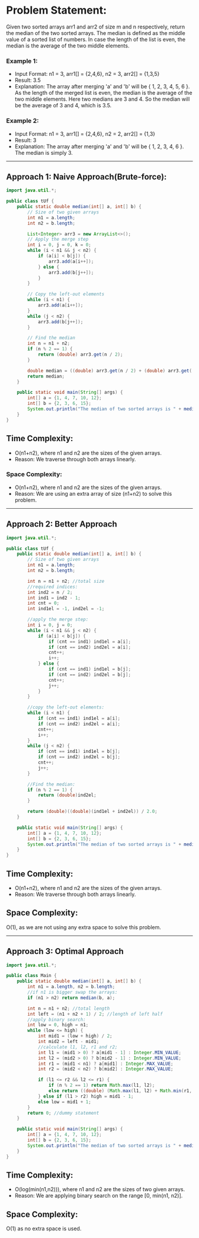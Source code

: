 # Problem Statement: 
Given two sorted arrays arr1 and arr2 of size m and n respectively, return the median of the two sorted arrays. The median is defined as the middle value of a sorted list of numbers. In case the length of the list is even, the median is the average of the two middle elements.

### Example 1:
- Input Format:
 n1 = 3, arr1[] = {2,4,6}, n2 = 3, arr2[] = {1,3,5}
- Result:
 3.5
- Explanation:
 The array after merging 'a' and 'b' will be { 1, 2, 3, 4, 5, 6 }. As the length of the merged list is even, the median is the average of the two middle elements. Here two medians are 3 and 4. So the median will be the average of 3 and 4, which is 3.5.

### Example 2:
- Input Format:
 n1 = 3, arr1[] = {2,4,6}, n2 = 2, arr2[] = {1,3}
- Result:
 3
- Explanation:
 The array after merging 'a' and 'b' will be { 1, 2, 3, 4, 6 }. The median is simply 3.

 ---

 ## Approach 1: Naive Approach(Brute-force): 
 
```java
import java.util.*;

public class tUf {
    public static double median(int[] a, int[] b) {
        // Size of two given arrays
        int n1 = a.length;
        int n2 = b.length;

        List<Integer> arr3 = new ArrayList<>();
        // Apply the merge step
        int i = 0, j = 0, k = 0;
        while (i < n1 && j < n2) {
            if (a[i] < b[j]) {
                arr3.add(a[i++]);
            } else {
                arr3.add(b[j++]);
            }
        }

        // Copy the left-out elements
        while (i < n1) {
            arr3.add(a[i++]);
        }
        while (j < n2) {
            arr3.add(b[j++]);
        }

        // Find the median
        int n = n1 + n2;
        if (n % 2 == 1) {
            return (double) arr3.get(n / 2);
        }

        double median = ((double) arr3.get(n / 2) + (double) arr3.get((n / 2) - 1)) / 2.0;
        return median;
    }

    public static void main(String[] args) {
        int[] a = {1, 4, 7, 10, 12};
        int[] b = {2, 3, 6, 15};
        System.out.println("The median of two sorted arrays is " + median(a, b));
    }
}
```

## Time Complexity: 
- O(n1+n2), where  n1 and n2 are the sizes of the given arrays.
- Reason: We traverse through both arrays linearly.

### Space Complexity: 
- O(n1+n2), where  n1 and n2 are the sizes of the given arrays.
- Reason: We are using an extra array of size (n1+n2) to solve this problem.

---

## Approach 2: Better Approach

```java
import java.util.*;

public class tUf {
    public static double median(int[] a, int[] b) {
        // Size of two given arrays
        int n1 = a.length;
        int n2 = b.length;

        int n = n1 + n2; //total size
        //required indices:
        int ind2 = n / 2;
        int ind1 = ind2 - 1;
        int cnt = 0;
        int ind1el = -1, ind2el = -1;

        //apply the merge step:
        int i = 0, j = 0;
        while (i < n1 && j < n2) {
            if (a[i] < b[j]) {
                if (cnt == ind1) ind1el = a[i];
                if (cnt == ind2) ind2el = a[i];
                cnt++;
                i++;
            } else {
                if (cnt == ind1) ind1el = b[j];
                if (cnt == ind2) ind2el = b[j];
                cnt++;
                j++;
            }
        }

        //copy the left-out elements:
        while (i < n1) {
            if (cnt == ind1) ind1el = a[i];
            if (cnt == ind2) ind2el = a[i];
            cnt++;
            i++;
        }
        while (j < n2) {
            if (cnt == ind1) ind1el = b[j];
            if (cnt == ind2) ind2el = b[j];
            cnt++;
            j++;
        }

        //Find the median:
        if (n % 2 == 1) {
            return (double)ind2el;
        }

        return (double)((double)(ind1el + ind2el)) / 2.0;
    }

    public static void main(String[] args) {
        int[] a = {1, 4, 7, 10, 12};
        int[] b = {2, 3, 6, 15};
        System.out.println("The median of two sorted arrays is " + median(a, b));
    }
}
```

## Time Complexity: 
- O(n1+n2), where  n1 and n2 are the sizes of the given arrays.
- Reason: We traverse through both arrays linearly.

## Space Complexity: 
O(1), as we are not using any extra space to solve this problem.

---

## Approach 3: Optimal Approach

```java
import java.util.*;

public class Main {
    public static double median(int[] a, int[] b) {
        int n1 = a.length, n2 = b.length;
        //if n1 is bigger swap the arrays:
        if (n1 > n2) return median(b, a);

        int n = n1 + n2; //total length
        int left = (n1 + n2 + 1) / 2; //length of left half
        //apply binary search:
        int low = 0, high = n1;
        while (low <= high) {
            int mid1 = (low + high) / 2;
            int mid2 = left - mid1;
            //calculate l1, l2, r1 and r2;
            int l1 = (mid1 > 0) ? a[mid1 - 1] : Integer.MIN_VALUE;
            int l2 = (mid2 > 0) ? b[mid2 - 1] : Integer.MIN_VALUE;
            int r1 = (mid1 < n1) ? a[mid1] : Integer.MAX_VALUE;
            int r2 = (mid2 < n2) ? b[mid2] : Integer.MAX_VALUE;

            if (l1 <= r2 && l2 <= r1) {
                if (n % 2 == 1) return Math.max(l1, l2);
                else return ((double) (Math.max(l1, l2) + Math.min(r1, r2))) / 2.0;
            } else if (l1 > r2) high = mid1 - 1;
            else low = mid1 + 1;
        }
        return 0; //dummy statement
    }

    public static void main(String[] args) {
        int[] a = {1, 4, 7, 10, 12};
        int[] b = {2, 3, 6, 15};
        System.out.println("The median of two sorted arrays is " + median(a, b));
    }
}
```

## Time Complexity: 
- O(log(min(n1,n2))), where n1 and n2 are the sizes of two given arrays.
- Reason: We are applying binary search on the range [0, min(n1, n2)].

## Space Complexity:
O(1) as no extra space is used.
